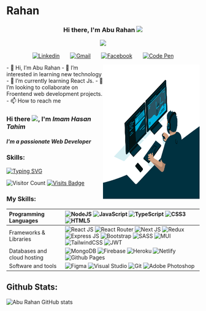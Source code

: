 # Rahan
<h3 align="center">Hi there, I'm Abu Rahan  <img src="https://raw.githubusercontent.com/MartinHeinz/MartinHeinz/master/wave.gif" width="30px"></h3>
<p align="center">
  <a href=""><img src="https://readme-typing-svg.herokuapp.com/?lines=Passionate+Web+Developer;Always%20learning%20new%20things&font=Fira%20Code&center=true&width=440&height=45&color=f75c7e&vCenter=true&size=22"></a>
</p>

<p align="center">
  <a href="https://www.linkedin.com/in/abu-raihan-8aa8b5216/"><img alt="Linkedin" title="Linkedin" src="https://img.shields.io/badge/linkedin-%230077B5.svg?style=for-the-badge&logo=linkedin&logoColor=white"/></a>
  &#8287;&#8287;&#8287;&#8287;&#8287;
  <a href=""><img alt="Gmail" title="Gmail" src="https://img.shields.io/badge/Gmail-D14836?style=for-the-badge&logo=gmail&logoColor=white"/></a>
  &#8287;&#8287;&#8287;&#8287;&#8287;
  <a href=""><img alt="Facebook" title="Facebook" src="https://img.shields.io/badge/Facebook-%231877F2.svg?style=for-the-badge&logo=Facebook&logoColor=white"/></a>
  &#8287;&#8287;&#8287;&#8287;&#8287;
  <a href=""><img alt="Code Pen" title="Code Pen" src="https://img.shields.io/badge/Codepen-000000?style=for-the-badge&logo=codepen&logoColor=white"></a>
</p>


<img align="right" alt="GIF" src="https://raw.githubusercontent.com/sontus/sontus/main/code.gif" height= "350" width="50%"/>
- 👋 Hi, I’m Abu Rahan
- 👀 I’m interested in learning new technology
- 🌱 I’m currently learning React Js.
- 💞️ I’m looking to collaborate on Froentend web development projects.
- 📫 How to reach me 


### Hi there <img src="https://raw.githubusercontent.com/MartinHeinz/MartinHeinz/master/wave.gif" width="30px">, I'm _Imam Hasan Tahim_
##### I'm a passionate Web Developer 
### Skills:
[![Typing SVG](https://readme-typing-svg.herokuapp.com/?lines=Passionate+Web+Developer;Always+learning+new+things)](https://git.io/typing-svg)


![Visitor Count](https://profile-counter.glitch.me/IH-Tahim/count.svg)
[![Visits Badge](https://badges.pufler.dev/visits/puf17640/git-badges)](https://badges.pufler.dev)

### My Skills:
| Programming Languages | ![NodeJS](https://img.shields.io/badge/node.js-6DA55F?style=for-the-badge&logo=node.js&logoColor=white) ![JavaScript](https://img.shields.io/badge/javascript-%23323330.svg?style=for-the-badge&logo=javascript&logoColor=%23F7DF1E) ![TypeScript](https://img.shields.io/badge/typescript-%23007ACC.svg?style=for-the-badge&logo=typescript&logoColor=white) ![CSS3](https://img.shields.io/badge/css3-%231572B6.svg?style=for-the-badge&logo=css3&logoColor=white) ![HTML5](https://img.shields.io/badge/html5-%23E34F26.svg?style=for-the-badge&logo=html5&logoColor=white) |
| :--- | :--- |
| Frameworks & Libraries | ![React JS](https://img.shields.io/badge/react_js-%2320232a.svg?style=for-the-badge&logo=react&logoColor=%2361DAFB) ![React Router](https://img.shields.io/badge/React_Router-CA4245?style=for-the-badge&logo=react-router&logoColor=white) ![Next JS](https://img.shields.io/badge/Next_js-black?style=for-the-badge&logo=next.js&logoColor=white) ![Redux](https://img.shields.io/badge/redux-%23593d88.svg?style=for-the-badge&logo=redux&logoColor=white) ![Express JS](https://img.shields.io/badge/Express.js-404d59.svg?style=for-the-badge&logo=express&logoColor=white) ![Bootstrap](https://img.shields.io/badge/bootstrap-%23563D7C.svg?style=for-the-badge&logo=bootstrap&logoColor=white) ![SASS](https://img.shields.io/badge/SASS-hotpink.svg?style=for-the-badge&logo=SASS&logoColor=white) ![MUI](https://img.shields.io/badge/MUI-%230081CB.svg?style=for-the-badge&logo=material-ui&logoColor=white) ![TailwindCSS](https://img.shields.io/badge/tailwindcss-%2338B2AC.svg?style=for-the-badge&logo=tailwind-css&logoColor=white) ![JWT](https://img.shields.io/badge/JWT-black?style=for-the-badge&logo=JSON%20web%20tokens) |
| Databases and cloud hosting | ![MongoDB](https://img.shields.io/badge/MongoDB-%234ea94b.svg?style=for-the-badge&logo=mongodb&logoColor=white) ![Firebase](https://img.shields.io/badge/firebase-%23039BE5.svg?style=for-the-badge&logo=firebase) ![Heroku](https://img.shields.io/badge/heroku-%23430098.svg?style=for-the-badge&logo=heroku&logoColor=white) ![Netlify](https://img.shields.io/badge/netlify-%23000000.svg?style=for-the-badge&logo=netlify&logoColor=#00C7B7) ![Github Pages](https://img.shields.io/badge/GitHub%20Pages-327FC7.svg?style=for-the-badge&logo=github&logoColor=white) |
| Software and tools | ![Figma](https://img.shields.io/badge/figma-%23F24E1E.svg?style=for-the-badge&logo=figma&logoColor=white) ![Visual Studio](https://img.shields.io/badge/Visual%20Studio-5C2D91.svg?style=for-the-badge&logo=visual-studio&logoColor=white) ![Git](https://img.shields.io/badge/git-%23F05033.svg?style=for-the-badge&logo=git&logoColor=white) ![Adobe Photoshop](https://img.shields.io/badge/adobe_photoshop-%2331A8FF.svg?style=for-the-badge&logo=adobephotoshop&logoColor=white) |

<!-- Skills Icons -->
<!-- ![React](https://img.shields.io/badge/react-%2320232a.svg?style=for-the-badge&logo=react&logoColor=%2361DAFB)
![React Native](https://img.shields.io/badge/react_native-%2320232a.svg?style=for-the-badge&logo=react&logoColor=%2361DAFB)
![Github Pages](https://img.shields.io/badge/GitHub%20Pages-327FC7.svg?style=for-the-badge&logo=github&logoColor=white)
![Socket.io](https://img.shields.io/badge/Socket.io-black?style=for-the-badge&logo=socket.io&badgeColor=010101)
![CSS3](https://img.shields.io/badge/css3-%231572B6.svg?style=for-the-badge&logo=css3&logoColor=white)
![HTML5](https://img.shields.io/badge/html5-%23E34F26.svg?style=for-the-badge&logo=html5&logoColor=white)
![JavaScript](https://img.shields.io/badge/javascript-%23323330.svg?style=for-the-badge&logo=javascript&logoColor=%23F7DF1E)
![TypeScript](https://img.shields.io/badge/typescript-%23007ACC.svg?style=for-the-badge&logo=typescript&logoColor=white)
![Bootstrap](https://img.shields.io/badge/bootstrap-%23563D7C.svg?style=for-the-badge&logo=bootstrap&logoColor=white)
![NPM](https://img.shields.io/badge/NPM-%23000000.svg?style=for-the-badge&logo=npm&logoColor=white)
![Next JS](https://img.shields.io/badge/Next-black?style=for-the-badge&logo=next.js&logoColor=white)
![NodeJS](https://img.shields.io/badge/node.js-6DA55F?style=for-the-badge&logo=node.js&logoColor=white)

![Yarn](https://img.shields.io/badge/yarn-%232C8EBB.svg?style=for-the-badge&logo=yarn&logoColor=white)

![Canva](https://img.shields.io/badge/Canva-%2300C4CC.svg?style=for-the-badge&logo=Canva&logoColor=white)

![Adobe Illustrator](https://img.shields.io/badge/adobeillustrator-%23FF9A00.svg?style=for-the-badge&logo=adobeillustrator&logoColor=white)

![GitHub](https://img.shields.io/badge/github-%23121011.svg?style=for-the-badge&logo=github&logoColor=white) -->











<!-- <p>
![This is an image](https://cdn.jsdelivr.net/npm/simple-icons@v5/icons/bootstrap.svg)
</p>
<p>
<img height="32" width="32" src="https://cdn.jsdelivr.net/npm/simple-icons@v5/icons/bootstrap.svg" />
  
<img height="32" width="32" src="https://cdn.jsdelivr.net/npm/simple-icons@v5/icons/simpleicons.svg" />
<img height="32" width="32" src="https://cdn.jsdelivr.net/npm/simple-icons@v5/icons/simpleicons.svg" />
<img height="32" width="32" src="https://cdn.jsdelivr.net/npm/simple-icons@v5/icons/simpleicons.svg" />
</p> -->




<!---
Abu Raihan/Abu Raihan is a ✨ special ✨ repository because its `README.md` (this file) appears on your GitHub profile.
You can click the Preview link to take a look at your changes.
--->

## Github Stats:

![Abu Rahan GitHub stats](https://github-readme-stats.vercel.app/api?username=raihan6714&show_icons=true&theme=default)
